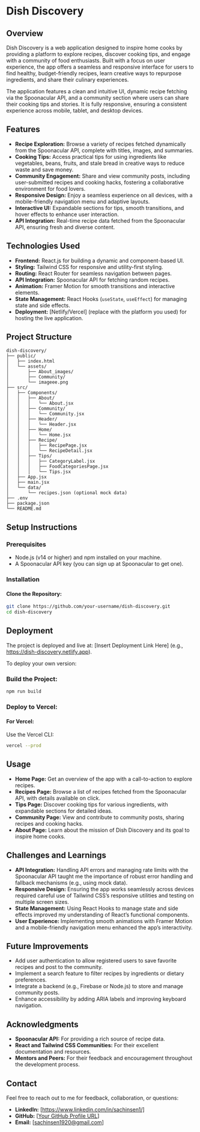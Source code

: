# Dish Discovery

## Overview

Dish Discovery is a web application designed to inspire home cooks by providing a platform to explore recipes, discover cooking tips, and engage with a community of food enthusiasts. Built with a focus on user experience, the app offers a seamless and responsive interface for users to find healthy, budget-friendly recipes, learn creative ways to repurpose ingredients, and share their culinary experiences.

The application features a clean and intuitive UI, dynamic recipe fetching via the Spoonacular API, and a community section where users can share their cooking tips and stories. It is fully responsive, ensuring a consistent experience across mobile, tablet, and desktop devices.

## Features

- **Recipe Exploration:** Browse a variety of recipes fetched dynamically from the Spoonacular API, complete with titles, images, and summaries.
- **Cooking Tips:** Access practical tips for using ingredients like vegetables, beans, fruits, and stale bread in creative ways to reduce waste and save money.
- **Community Engagement:** Share and view community posts, including user-submitted recipes and cooking hacks, fostering a collaborative environment for food lovers.
- **Responsive Design:** Enjoy a seamless experience on all devices, with a mobile-friendly navigation menu and adaptive layouts.
- **Interactive UI:** Expandable sections for tips, smooth transitions, and hover effects to enhance user interaction.
- **API Integration:** Real-time recipe data fetched from the Spoonacular API, ensuring fresh and diverse content.

## Technologies Used

- **Frontend:** React.js for building a dynamic and component-based UI.
- **Styling:** Tailwind CSS for responsive and utility-first styling.
- **Routing:** React Router for seamless navigation between pages.
- **API Integration:** Spoonacular API for fetching random recipes.
- **Animation:** Framer Motion for smooth transitions and interactive elements.
- **State Management:** React Hooks (`useState`, `useEffect`) for managing state and side effects.
- **Deployment:** [Netlify/Vercel] (replace with the platform you used) for hosting the live application.

## Project Structure

```
dish-discovery/
├── public/
│   ├── index.html
│   └── assets/
│       ├── About_images/
│       ├── Community/
│       └── imageee.png
├── src/
│   ├── Components/
│   │   ├── About/
│   │   │   └── About.jsx
│   │   ├── Community/
│   │   │   └── Community.jsx
│   │   ├── Header/
│   │   │   └── Header.jsx
│   │   ├── Home/
│   │   │   └── Home.jsx
│   │   ├── Recipe/
│   │   │   ├── RecipePage.jsx
│   │   │   └── RecipeDetail.jsx
│   │   ├── Tips/
│   │   │   ├── CategoryLabel.jsx
│   │   │   ├── FoodCategoriesPage.jsx
│   │   │   └── Tips.jsx
│   ├── App.jsx
│   ├── main.jsx
│   └── data/
│       └── recipes.json (optional mock data)
├── .env
├── package.json
└── README.md
```

## Setup Instructions

### Prerequisites

- Node.js (v14 or higher) and npm installed on your machine.
- A Spoonacular API key (you can sign up at Spoonacular to get one).

### Installation

#### Clone the Repository:

```bash
git clone https://github.com/your-username/dish-discovery.git
cd dish-discovery
```

## Deployment

The project is deployed and live at: [Insert Deployment Link Here] (e.g., https://dish-discovery.netlify.app).

To deploy your own version:

### Build the Project:

```bash
npm run build
```

### Deploy to Vercel:

#### For Vercel:

Use the Vercel CLI:

```bash
vercel --prod
```

## Usage

- **Home Page:** Get an overview of the app with a call-to-action to explore recipes.
- **Recipes Page:** Browse a list of recipes fetched from the Spoonacular API, with details available on click.
- **Tips Page:** Discover cooking tips for various ingredients, with expandable sections for detailed ideas.
- **Community Page:** View and contribute to community posts, sharing recipes and cooking hacks.
- **About Page:** Learn about the mission of Dish Discovery and its goal to inspire home cooks.

## Challenges and Learnings

- **API Integration:** Handling API errors and managing rate limits with the Spoonacular API taught me the importance of robust error handling and fallback mechanisms (e.g., using mock data).
- **Responsive Design:** Ensuring the app works seamlessly across devices required careful use of Tailwind CSS’s responsive utilities and testing on multiple screen sizes.
- **State Management:** Using React Hooks to manage state and side effects improved my understanding of React’s functional components.
- **User Experience:** Implementing smooth animations with Framer Motion and a mobile-friendly navigation menu enhanced the app’s interactivity.

## Future Improvements

- Add user authentication to allow registered users to save favorite recipes and post to the community.
- Implement a search feature to filter recipes by ingredients or dietary preferences.
- Integrate a backend (e.g., Firebase or Node.js) to store and manage community posts.
- Enhance accessibility by adding ARIA labels and improving keyboard navigation.

## Acknowledgments

- **Spoonacular API:** For providing a rich source of recipe data.
- **React and Tailwind CSS Communities:** For their excellent documentation and resources.
- **Mentors and Peers:** For their feedback and encouragement throughout the development process.

## Contact

Feel free to reach out to me for feedback, collaboration, or questions:

- **LinkedIn:** [https://www.linkedin.com/in/sachinsen1/]
- **GitHub:** [[Your GitHub Profile URL](https://github.com/Sachinsen7)]
- **Email:** [sachinsen1920@gmail.com]
